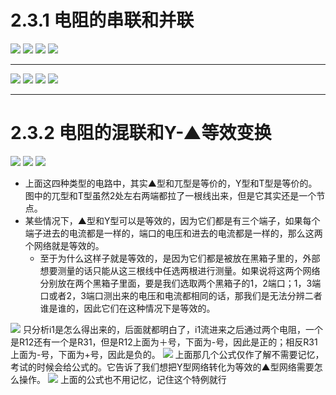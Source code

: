 # 2.3.1 电阻的串联和并联

![](附件/Pasted%20image%2020250919170610.png)
![](附件/Pasted%20image%2020250919170648.png)
![](附件/Pasted%20image%2020250919170726.png)
![](附件/Pasted%20image%2020250919170808.png)

---

![](附件/Pasted%20image%2020250919170850.png)
![](附件/Pasted%20image%2020250919170934.png)
![](附件/Pasted%20image%2020250919171115.png)
![](附件/Pasted%20image%2020250919171128.png)

---

# 2.3.2 电阻的混联和Y-▲等效变换
![](附件/Pasted%20image%2020250919171339.png)
![](附件/Pasted%20image%2020250919220920.png)
![](附件/Pasted%20image%2020250919221718.png)
- 上面这四种类型的电路中，其实▲型和兀型是等价的，Y型和T型是等价的。图中的兀型和T型虽然2处左右两端都拉了一根线出来，但是它其实还是一个节点。
- 某些情况下，▲型和Y型可以是等效的，因为它们都是有三个端子，如果每个端子进去的电流都是一样的，端口的电压和进去的电流都是一样的，那么这两个网络就是等效的。
    - 至于为什么这样子就是等效的，是因为它们都是被放在黑箱子里的，外部想要测量的话只能从这三根线中任选两根进行测量。如果说将这两个网络分别放在两个黑箱子里面，要是我们选取两个黑箱子的1，2端口；1，3端口或者2，3端口测出来的电压和电流都相同的话，那我们是无法分辨二者谁是谁的，因此它们在这种情况下是等效的。

![](附件/Pasted%20image%2020250919231131.png)
只分析i1是怎么得出来的，后面就都明白了，i1流进来之后通过两个电阻，一个是R12还有一个是R31，但是R12上面为＋号，下面为-号，因此是正的；相反R31上面为-号，下面为+号，因此是负的。
![](附件/Pasted%20image%2020250919232003.png)
上面那几个公式仅作了解不需要记忆，考试的时候会给公式的。它告诉了我们想把Y型网络转化为等效的▲型网络需要怎么操作。
![](附件/Pasted%20image%2020250919232240.png)
上面的公式也不用记忆，记住这个特例就行